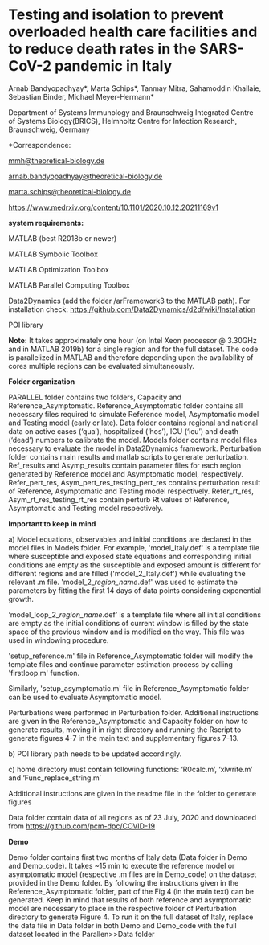 # Testing and isolation to prevent overloaded health care facilities and to reduce death rates in the SARS-CoV-2 pandemic in Italy

Arnab Bandyopadhyay*, Marta Schips*, Tanmay Mitra, Sahamoddin Khailaie, Sebastian Binder, Michael Meyer-Hermann*

Department of Systems Immunology and Braunschweig Integrated Centre of Systems Biology(BRICS), Helmholtz Centre for Infection Research, Braunschweig, Germany

*Correspondence:

mmh@theoretical-biology.de 

arnab.bandyopadhyay@theoretical-biology.de 

marta.schips@theoretical-biology.de

https://www.medrxiv.org/content/10.1101/2020.10.12.20211169v1

 **system requirements:**
 
MATLAB (best R2018b or newer)

MATLAB Symbolic Toolbox

MATLAB Optimization Toolbox

MATLAB Parallel Computing Toolbox 

Data2Dynamics (add the folder /arFramework3 to the MATLAB path). For installation check: 
https://github.com/Data2Dynamics/d2d/wiki/Installation

POI library

**Note:**
It takes approximately one hour (on Intel Xeon processor @ 3.30GHz and in MATLAB 2019b) for a single region and for the full dataset. The code is parallelized in MATLAB and therefore depending upon the availability of cores multiple regions can be evaluated simultaneously.

**Folder organization**

PARALLEL folder contains two folders, Capacity and Reference_Asymptomatic. Reference_Asymptomatic folder contains all necessary files required to simulate Reference model, Asymptomatic model and Testing model (early or late). Data folder contains regional and national data on active cases (‘qua’), hospitalized (‘hos’), ICU (‘icu’) and death (‘dead’) numbers to calibrate the model. Models folder contains model files necessary to evaluate the model in Data2Dynamics framework. Perturbation folder contains main results and matlab scripts to generate perturbation. Ref_results and Asymp_results contain parameter files for each region generated by Reference model and Asymptomatic model, respectively. Refer_pert_res, Asym_pert_res_testing_pert_res contains perturbation result of Reference, Asymptomatic and Testing model respectively.  Refer_rt_res, Asym_rt_res_testing_rt_res contain perturb Rt values of Reference, Asymptomatic and Testing model respectively. 

**Important to keep in mind**

a) Model equations, observables and initial conditions are declared in the model files in Models folder. For example, 'model_Italy.def' is a template file where susceptible and exposed state equations and corresponding initial conditions are empty as the susceptible and exposed amount is different for different regions and are filled ('model_2_Italy.def') while evaluating the relevant .m file. 'model_2_*region_name*.def' was used to estimate the parameters by fitting the first 14 days of data points considering exponential growth. 

‘model_loop_2_*region_name*.def’ is a template file where all initial conditions are empty as the initial conditions of current window is filled by the state space of the previous window and is modified on the way. This file was used in windowing procedure.

'setup_reference.m' file in Reference_Asymptomatic folder will modify the template files and continue parameter estimation process by calling 'firstloop.m' function.

Similarly, 'setup_asymptomatic.m' file in Reference_Asymptomatic folder can be used to evaluate Asymptomatic model.

Perturbations were performed in Perturbation folder. Additional instructions are given in the Reference_Asymptomatic and Capacity folder on how to generate results, moving it in right directory and running the Rscript to generate figures 4-7 in the main text and supplementary figures 7-13. 

b) POI library path needs to be updated accordingly. 

c) home directory must contain following functions: ‘R0calc.m’, ‘xlwrite.m’ and ‘Func_replace_string.m’

Additional instructions are given in the readme file in the folder to generate figures

Data folder contain data of all regions as of 23 July, 2020 and downloaded from https://github.com/pcm-dpc/COVID-19

**Demo**

Demo folder contains first two months of Italy data (Data folder in Demo and Demo_code). It takes ~15 min to execute the reference model or asymptomatic model (respective .m files are in Demo_code) on the dataset provided in the Demo folder. By following the instructions given in the Reference_Asymptomatic folder, part of the Fig 4 (in the main text) can be generated. Keep in mind that results of both reference and asymptomatic model are necessary to place in the respective folder of Perturbation directory to generate Figure 4. To run it on the full dataset of Italy, replace the data file in Data folder in both Demo and Demo_code with the full dataset located in the Parallen>>Data folder 
